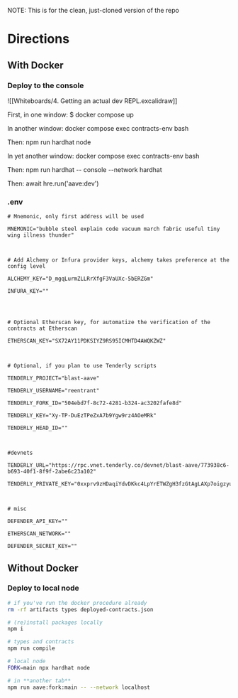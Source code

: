 NOTE: This is for the clean, just-cloned version of the repo
# Directions

## With Docker

### Deploy to the console

![[Whiteboards/4. Getting an actual dev REPL.excalidraw]]

First, in one window:
$ docker compose up

In another window:
docker compose exec contracts-env bash

Then:
npm run hardhat node

In yet another window:
docker compose exec contracts-env bash

Then:
npm run hardhat -- console --network hardhat

Then: 
await hre.run('aave:dev') 

### .env

```
# Mnemonic, only first address will be used

MNEMONIC="bubble steel explain code vacuum march fabric useful tiny wing illness thunder"

  

# Add Alchemy or Infura provider keys, alchemy takes preference at the config level

ALCHEMY_KEY="D_mgqLurmZLLRrXfgF3VaUXc-5bERZGm"

INFURA_KEY=""

  
  

# Optional Etherscan key, for automatize the verification of the contracts at Etherscan

ETHERSCAN_KEY="SX72AY11PDKSIYZ9RS95ICMHTD4AWQKZWZ"

  

# Optional, if you plan to use Tenderly scripts

TENDERLY_PROJECT="blast-aave"

TENDERLY_USERNAME="reentrant"

TENDERLY_FORK_ID="504ebd7f-8c72-4281-b324-ac3202fafe8d"

TENDERLY_KEY="Xy-TP-DuEzTPeZxA7b9Ygw9rz4AOeMRk"

TENDERLY_HEAD_ID=""

  

#devnets

TENDERLY_URL="https://rpc.vnet.tenderly.co/devnet/blast-aave/773938c6-b693-40f1-8f9f-2abe6c23a102"

TENDERLY_PRIVATE_KEY="0xxprv9zHDaqiYdvDKkc4LpYrETWZgH3fzGtAgLAXp7oigzyuwL1bcUmWGy5QmL2g9qBR9McMHokrRFJ4caV9bLymFWp7CjfZaFfZPRMRXVVP1kPo"

  

# misc

DEFENDER_API_KEY=""

ETHERSCAN_NETWORK=""

DEFENDER_SECRET_KEY=""
```

## Without Docker

### Deploy to local node

```bash
# if you've run the docker procedure already
rm -rf artifacts types deployed-contracts.json 

# (re)install packages locally
npm i

# types and contracts
npm run compile

# local node
FORK=main npx hardhat node

# in **another tab**
npm run aave:fork:main -- --network localhost               
```
